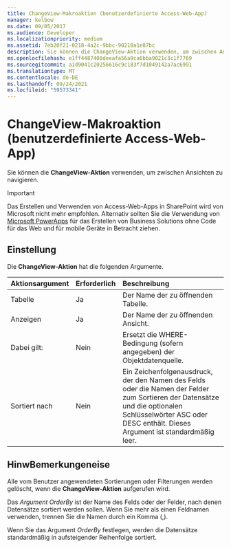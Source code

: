 ```yaml
---
title: ChangeView-Makroaktion (benutzerdefinierte Access-Web-App)
manager: kelbow
ms.date: 09/05/2017
ms.audience: Developer
ms.localizationpriority: medium
ms.assetid: 7eb20f21-0218-4a2c-9bbc-90218a1e87bc
description: Sie können die ChangeView-Aktion verwenden, um zwischen Ansichten zu navigieren.
ms.openlocfilehash: e1ff4487408deeafa56a9ca6bba9021c3c1f7769
ms.sourcegitcommit: a1d9041c20256616c9c183f7d1049142a7ac6991
ms.translationtype: MT
ms.contentlocale: de-DE
ms.lasthandoff: 09/24/2021
ms.locfileid: "59573341"
---
```

# <a name="changeview-macro-action-access-custom-web-app"></a>ChangeView-Makroaktion (benutzerdefinierte Access-Web-App)

Sie können die **ChangeView-Aktion** verwenden, um zwischen Ansichten zu navigieren. 
  
> [!IMPORTANT]
> Das Erstellen und Verwenden von Access-Web-Apps in SharePoint wird von Microsoft nicht mehr empfohlen. Alternativ sollten Sie die Verwendung von [Microsoft PowerApps](https://powerapps.microsoft.com/en-us/) für das Erstellen von Business Solutions ohne Code für das Web und für mobile Geräte in Betracht ziehen. 
  
## <a name="setting"></a>Einstellung

Die **ChangeView-Aktion** hat die folgenden Argumente. 
  
|**Aktionsargument**|**Erforderlich**|**Beschreibung**|
|:-----|:-----|:-----|
|Tabelle  <br/> |Ja  <br/> |Der Name der zu öffnenden Tabelle.  <br/> |
|Anzeigen  <br/> |Ja  <br/> |Der Name der zu öffnenden Ansicht.  <br/> |
|Dabei gilt:  <br/> |Nein  <br/> |Ersetzt die WHERE-Bedingung (sofern angegeben) der Objektdatenquelle.  <br/> |
|Sortiert nach  <br/> |Nein  <br/> |Ein Zeichenfolgenausdruck, der den Namen des Felds oder die Namen der Felder zum Sortieren der Datensätze und die optionalen Schlüsselwörter ASC oder DESC enthält. Dieses Argument ist standardmäßig leer.  <br/> |
   
## <a name="remarks"></a>HinwBemerkungeneise

Alle vom Benutzer angewendeten Sortierungen oder Filterungen werden gelöscht, wenn die **ChangeView-Aktion** aufgerufen wird. 
  
Das  *Argument OrderBy*  ist der Name des Felds oder der Felder, nach denen Datensätze sortiert werden sollen. Wenn Sie mehr als einen Feldnamen verwenden, trennen Sie die Namen durch ein Komma (,). 
  
Wenn Sie das Argument  *OrderBy*  festlegen, werden die Datensätze standardmäßig in aufsteigender Reihenfolge sortiert. 
  

